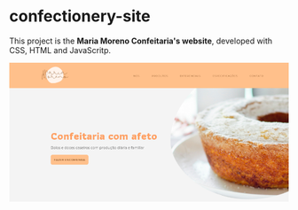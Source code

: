 # confectionery-site

This project is the <b>Maria Moreno Confeitaria's website</b>, developed with CSS, HTML and JavaScritp.

![Screenshot](screenshot-home.png)
